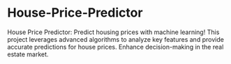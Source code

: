 # House-Price-Predictor
House Price Predictor:  Predict housing prices with machine learning! This project leverages advanced algorithms to analyze key features and provide accurate predictions for house prices. Enhance decision-making in the real estate market.
